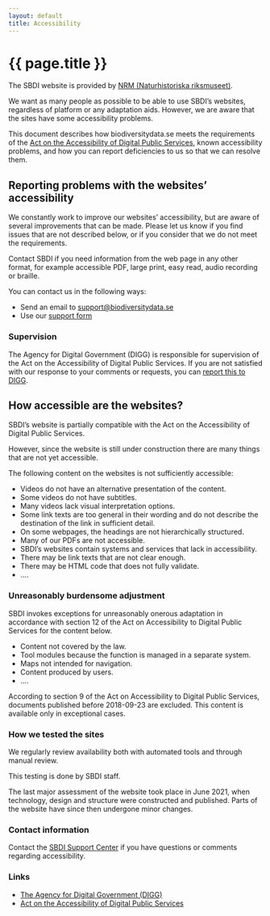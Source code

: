 ```yaml
---
layout: default
title: Accessibility
---
```

# {{ page.title }}

The SBDI website is provided by [NRM (Naturhistoriska riksmuseet)](https://www.nrm.se).

We want as many people as possible to be able to use SBDI’s websites, regardless of platform or any adaptation aids. However, we are aware that the sites have some accessibility problems.

This document describes how biodiversitydata.se meets the requirements of the [Act on the Accessibility of Digital Public Services](https://digital-strategy.ec.europa.eu/en/policies/web-accessibility), known accessibility problems, and how you can report deficiencies to us so that we can resolve them.

## Reporting problems with the websites’ accessibility
We constantly work to improve our websites’ accessibility, but are aware of several improvements that can be made. Please let us know if you find issues that are not described below, or if you consider that we do not meet the requirements.

Contact SBDI if you need information from the web page in any other format, for example accessible PDF, large print, easy read, audio recording or braille.

You can contact us in the following ways:
- Send an email to [support@biodiversitydata.se](mailto:support@biodiversitydata.se)
- Use our [support form](https://docs.biodiversitydata.se/support/)

### Supervision
The Agency for Digital Government (DIGG) is responsible for supervision of the Act on the Accessibility of Digital Public Services. If you are not satisfied with our response to your comments or requests, you can [report this to DIGG](https://www.digg.se/en).

## How accessible are the websites?
SBDI’s website is partially compatible with the Act on the Accessibility of Digital Public Services.

However, since the website is still under construction there are many things that are not yet accessible.

The following content on the websites is not sufficiently accessible:
- Videos do not have an alternative presentation of the content.
- Some videos do not have subtitles.
- Many videos lack visual interpretation options.
- Some link texts are too general in their wording and do not describe the destination of the link in sufficient detail.
- On some webpages, the headings are not hierarchically structured.
- Many of our PDFs are not accessible.
- SBDI’s websites contain systems and services that lack in accessibility.
- There may be link texts that are not clear enough.
- There may be HTML code that does not fully validate.
- ….

### Unreasonably burdensome adjustment
SBDI invokes exceptions for unreasonably onerous adaptation in accordance with section 12 of the Act on Accessibility to Digital Public Services for the content below.

- Content not covered by the law.
- Tool modules because the function is managed in a separate system.
- Maps not intended for navigation.
- Content produced by users.
- ….

According to section 9 of the Act on Accessibility to Digital Public Services, documents published before 2018-09-23 are excluded. This content is available only in exceptional cases.

### How we tested the sites
We regularly review availability both with automated tools and through manual review.

This testing is done by SBDI staff.

The last major assessment of the website took place in June 2021, when technology, design and structure were constructed and published. Parts of the website have since then undergone minor changes.

### Contact information
Contact the [SBDI Support Center](https://docs.biodiversitydata.se/support/) if you have questions or comments regarding accessibility.

### Links
- [The Agency for Digital Government (DIGG)](http://eur-lex.europa.eu/legal-content/EN/TXT/?uri=celex%3A32016R0679)
- [Act on the Accessibility of Digital Public Services](https://digital-strategy.ec.europa.eu/en/policies/web-accessibility)